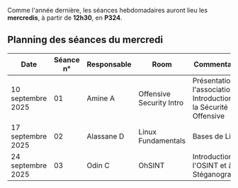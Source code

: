 Comme l'année dernière, les séances hebdomadaires auront lieu les **mercredis**, à partir de **12h30**, en **P324**.

## Planning des séances du mercredi

| Date | Séance n° | Responsable | Room | Commentaires
|--|--|--|--|--
| 10 septembre 2025 | 01 | Amine A  | Offensive Security Intro | Présentation de l'association et Introduction à la Sécurité Offensive 
| 17 septembre 2025 | 02 | Alassane D | Linux Fundamentals | Bases de Linux
| 24 septembre 2025 | 03 | Odin C | OhSINT | Introduction à l'OSINT et à la Stéganographie 

<!-- upcoming sessions (hidden for now)
| 1 octobre 2025 | 04 | / | Suite et fin de la séance 03 | Utilisation de netcat, Metasploit, Reverse shell  
| 8 octobre 2025 | 05 | Jules D | BruteIt | Cryptographie asymétrique, retour sur plusieurs notions 
| 15 octobre 2025 | 06 | / | BruteIt | Cryptographie asymétrique, retour sur plusieurs notions  
| 6 novembre 2024 | 07 | Brooklyn Nine Nine | Stéganographie, élévation de privilèges 
| 13 novembre 2024 | 08 | Martin E | Exploitation des failles de formulaire : Obtenir un Reverse Shell |  Utilisation de BurpSuite
| 20 novembre 2024 | 09 | / | Bounty Hacker | Retour sur plusieurs notions
| 4 décembre 2024 | 10 | / | Début de l'Advent of Cyber | Analyse de log  
| 22 janvier 2025 | 11 | CONFÉRENCE 1 |  |  
| 26 mars 2025 | 12 |  | CONFÉRENCE 2 |  
| 28 mai 2025 | 13 | / | Root Me |  Divers 
--!>

